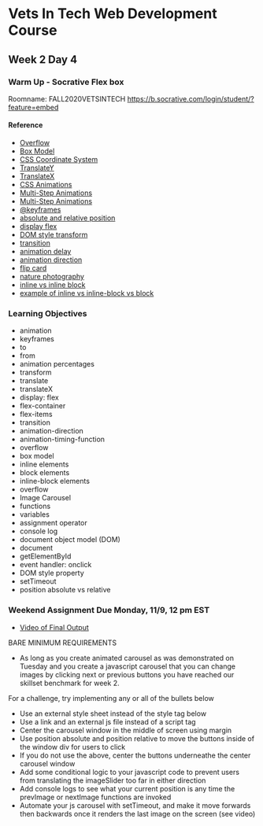 # Vets In Tech Web Development Course

## Week 2 Day 4

### Warm Up - Socrative Flex box

Roomname: FALL2020VETSINTECH
https://b.socrative.com/login/student/?feature=embed


#### Reference
- [Overflow](https://developer.mozilla.org/en-US/docs/Learn/CSS/Building_blocks/Overflowing_content)
- [Box Model](https://developer.mozilla.org/en-US/docs/Learn/CSS/Building_blocks/The_box_model)
- [CSS Coordinate System](https://developer.mozilla.org/en-US/docs/Web/CSS/transform-function/translate)
- [TranslateY](https://developer.mozilla.org/en-US/docs/Web/CSS/transform-function/translateY)
- [TranslateX](https://developer.mozilla.org/en-US/docs/Web/CSS/transform-function/translateC)
- [CSS Animations](https://www.w3schools.com/css/css3_animations.asp)
- [Multi-Step Animations](https://css-tricks.com/using-multi-step-animations-transitions/)
- [Multi-Step Animations](https://developer.mozilla.org/en-US/docs/Learn/CSS/Building_blocks/Overflowing_content)
- [@keyframes](https://developer.mozilla.org/en-US/docs/Web/CSS/@keyframes)
- [absolute and relative position](https://developer.mozilla.org/en-US/docs/Web/CSS/position)
- [display flex](https://developer.mozilla.org/en-US/docs/Learn/CSS/CSS_layout/Flexbox)
- [DOM style transform](https://www.w3schools.com/jsref/prop_style_transform.asp)
- [transition](https://thoughtbot.com/blog/transitions-and-transforms)
- [animation delay](https://www.w3schools.com/css/tryit.asp?filename=trycss3_animation_delay)
- [animation direction](https://www.w3schools.com/cssref/css3_pr_animation-direction.asp)
- [flip card](https://jsfiddle.net/kds0dy8f/)
- [nature photography](https://www.google.com/search?q=nature+photography&tbm=isch&ved=2ahUKEwj-hNDr7-vsAhUnVd8KHdQ-CdAQ2-cCegQIABAA&oq=nat+photography&gs_lcp=CgNpbWcQARgAMgYIABAHEB4yBggAEAcQHjIGCAAQBxAeMgYIABAHEB4yBggAEAcQHjIGCAAQBxAeMgYIABAHEB4yBggAEAcQHjIGCAAQBxAeMgYIABAHEB46BAgAEEM6AggAUPscWOglYKkwaAJwAHgAgAFCiAG_AZIBATOYAQCgAQGqAQtnd3Mtd2l6LWltZ8ABAQ&sclient=img&ei=9C6kX_66Baeq_QbU_aSADQ&bih=1306&biw=1720&rlz=1C5CHFA_en#imgrc=ObKRs20J-rw-tM&imgdii=7FdLu6_MHQAUIM)
- [inline vs inline block](https://www.w3schools.com/css/css_inline-block.asp)
- [example of inline vs inline-block vs block](https://www.w3schools.com/css/tryit.asp?filename=trycss_inline-block_span1)

### Learning Objectives
- animation 
- keyframes
- to
- from
- animation percentages
- transform
- translate
- translateX
- display: flex
- flex-container
- flex-items
- transition
- animation-direction
- animation-timing-function
- overflow
- box model
- inline elements
- block elements
- inline-block elements
- overflow
- Image Carousel
- functions
- variables
- assignment operator
- console log
- document object model (DOM)
- document
- getElementById
- event handler: onclick
- DOM style property
- setTimeout
- position absolute vs relative

### Weekend Assignment Due Monday, 11/9, 12 pm EST
- [Video of Final Output](https://drive.google.com/file/d/1DfypL_T4TYertUuHvVarTpYtVvqJF9Ed/view?usp=sharing)

BARE MINIMUM REQUIREMENTS 
- As long as you create animated carousel as was demonstrated on Tuesday and you create a javascript carousel that you can change images by clicking next or previous buttons you have reached our skillset benchmark for week 2.


For a challenge, try implementing any or all of the bullets below
- Use an external style sheet instead of the style tag below
- Use a link and an external js file instead of a script tag
- Center the carousel window in the middle of screen using margin
- Use position absolute and position relative to move the buttons inside of the window div for users to click
- If you do not use the above,  center the buttons underneathe the center carousel window
- Add some conditional logic to your javascript code to prevent users from translating the imageSlider too far in either direction
- Add console logs to see what your current position is any time the prevImage or nextImage functions are invoked
- Automate your js carousel with setTimeout, and make it move forwards then backwards once it renders the last image on the screen (see video)

<!-- 

Heuristic for creating a carousel. You still will need to do more to animate and use js for the homework assignment. 

    1. create div for window 
    2. create div for imageslider 
    3. add images of the similar sizes 
    4. normalize the image sizes to be the same  
    5. set the width and height of the window 
    6. use overflow hidden on the window 
    7. use transform translate on the image slider to move the images to the left or right 

--> 
